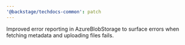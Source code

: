 ```yaml
---
'@backstage/techdocs-common': patch
---
```


Improved error reporting in AzureBlobStorage to surface errors when fetching metadata and uploading files fails.

